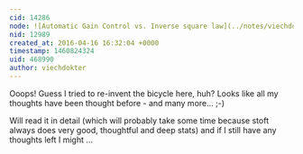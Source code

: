 ```yaml
---
cid: 14286
node: ![Automatic Gain Control vs. Inverse square law](../notes/viechdokter/04-16-2016/automatic-gain-control-vs-inverse-square-law)
nid: 12989
created_at: 2016-04-16 16:32:04 +0000
timestamp: 1460824324
uid: 468990
author: viechdokter
---
```


Ooops! Guess I tried to re-invent the bicycle here, huh? Looks like all my thoughts have been thought before - and many more...  ;-) 

Will read it in detail (which will probably take some time because stoft always does very good, thoughtful and deep stats) and if I still have any thoughts left I might ...